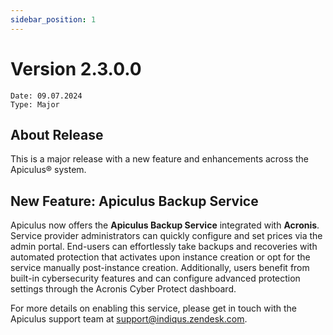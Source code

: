 ```yaml
---
sidebar_position: 1
---
```

# Version 2.3.0.0
```
Date: 09.07.2024
Type: Major
```

## About Release

This is a major release with a new feature and enhancements across the Apiculus® system.

## New Feature: Apiculus Backup Service

Apiculus now offers the **Apiculus Backup Service** integrated with **Acronis**. Service provider administrators can quickly configure and set prices via the admin portal. End-users can effortlessly take backups and recoveries with automated protection that activates upon instance creation or opt for the service manually post-instance creation. Additionally, users benefit from built-in cybersecurity features and can configure advanced protection settings through the Acronis Cyber Protect dashboard.

For more details on enabling this service, please get in touch with the Apiculus support team at [support@indiqus.zendesk.com](mailto:support@indiqus.zendesk.com).
